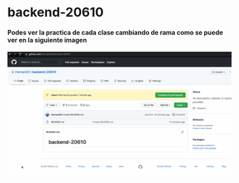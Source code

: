 # backend-20610

#### Podes ver la practica de cada clase cambiando de rama como se puede ver en la siguiente imagen


![](./file/navigate-to-clase.gif)